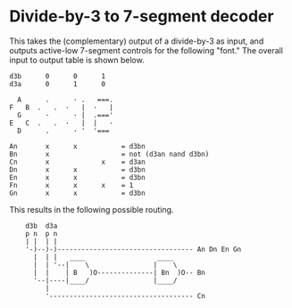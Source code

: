 Divide-by-3 to 7-segment decoder
================================

This takes the (complementary) output of a divide-by-3 as input, and outputs
active-low 7-segment controls for the following "font." The overall input to
output table is shown below.

```
d3b      0      0      1
d3a      0      1      0

  A      .      · .   ===.
F   B  .   .  ·   |  ·   |
  G      ·      · |  .==='
E   C  .   .  ·   |  |   ·
  D      .      · '  '===

An       x      x           = d3bn
Bn       x                  = not (d3an nand d3bn)
Cn       x             x    = d3an
Dn       x      x           = d3bn
En       x      x           = d3bn
Fn       x      x      x    = 1
Gn       x      x           = d3bn
```

This results in the following possible routing.

```
    d3b  d3a
    p n  p n
    | |  | |
    '-)--)-)---------------------------------- An Dn En Gn
      |  | |   ____                  ____
      |  | '--|    \                |    \
      |  |    | B   )O--------------| Bn  )O-- Bn
      '--|----|____/                |____/
         |
         '------------------------------------ Cn
```
